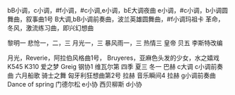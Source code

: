 bB小调，c小调，#f小调，#c小调,e小调，bE大调夜曲
e小调，#c小调，b小调圆舞曲，叙事曲1号
B大调,bB小调前奏曲，波兰英雄圆舞曲，#f小调玛祖卡
革命，冬风，激流练习曲，即兴幻想曲

黎明一
悲怆一，二，三
月光一，三
暴风雨一，三
热情三
皇帝
贝五 李斯特改编

月光，Reverie，阿拉伯风格曲1号，
Bruyeres，亚麻色头发的少女，水之嬉戏
K545 K310
爱之梦
Greig 钢协1
维瓦尔第 四季 夏三 冬一
巴赫 c大调 c小调前奏曲
六月船歌
骑士之舞
匈牙利狂想曲第2号
拉赫 音乐瞬间4
拉赫 g小调前奏曲
Dance of spring
门德尔松 e小协
西贝柳斯 d小协